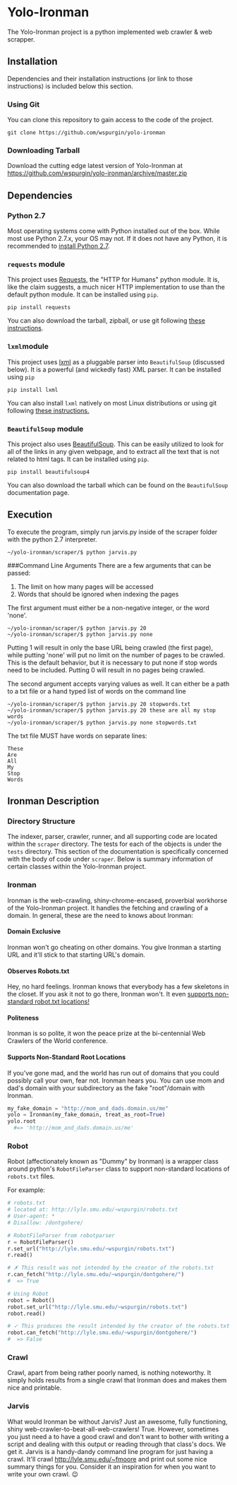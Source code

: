 Yolo-Ironman
============

The Yolo-Ironman project is a python implemented web crawler & web scrapper.
<!-- view this file on the web here:
https://github.com/wspurgin/yolo-ironman/blob/master/README.md -->

Installation
------------

Dependencies and their installation instructions (or link to those instructions)
is included below this section.

### Using Git

You can clone this repository to gain access to the code of the project.

```
git clone https://github.com/wspurgin/yolo-ironman
```

### Downloading Tarball

Download the cutting edge latest version of Yolo-Ironman at
https://github.com/wspurgin/yolo-ironman/archive/master.zip

Dependencies
------------

### Python 2.7

Most operating systems come with Python installed out of the box. While most use
Python 2.7.x, your OS may not. If it does not have any Python, it is recommended
to [install Python 2.7](https://www.python.org/download/releases/2.7/).

### `requests` module

This project uses [Requests](http://docs.python-requests.org/en/latest/),
the "HTTP for Humans" python module. It is, like the claim suggests, a much
nicer HTTP implementation to use than the default python module. It can be
installed using `pip`.

```
pip install requests
```

You can also download the tarball, zipball, or use git following [these
instructions](http://docs.python-requests.org/en/latest/user/install/).

### `lxml`module

This project uses [lxml](https://pypi.python.org/pypi/lxml/2.3) as a pluggable
parser into `BeautifulSoup` (discussed below). It is a powerful (and wickedly
fast) XML parser. It can be installed using `pip`

```
pip install lxml
```

You can also install `lxml` natively on most Linux distributions or using  git
following [these instructions.](http://lxml.de/installation.html)

### `BeautifulSoup` module

This project also uses [BeautifulSoup](http://www.crummy.com/software/BeautifulSoup/bs4/doc/). This can be easily utilized to look for
all of the links in any given webpage, and to extract all the text that is not
related to html tags. It can be installed using `pip`.

```
pip install beautifulsoup4
```

You can also download the tarball which can be found on the `BeautifulSoup`
documentation page.

Execution
---------

To execute the program, simply run jarvis.py inside of the scraper folder
with the python 2.7 interpreter.
```
~/yolo-ironman/scraper/$ python jarvis.py
```

###Command Line Arguments
There are a few arguments that can be passed:
1. The limit on how many pages will be accessed
2. Words that should be ignored when indexing the pages

The first argument must either be a non-negative integer, or the word 'none'.
```
~/yolo-ironman/scraper/$ python jarvis.py 20
~/yolo-ironman/scraper/$ python jarvis.py none
```

Putting 1 will result in only the base URL being crawled (the first page), while
putting 'none' will put no limit on the number of pages to be crawled. This is the
default behavior, but it is necessary to put none if stop words need to be
included. Putting 0 will result in no pages being crawled.

The second argument accepts varying values as well. It can either be a path to a txt
file or a hand typed list of words on the command line
```
~/yolo-ironman/scraper/$ python jarvis.py 20 stopwords.txt
~/yolo-ironman/scraper/$ python jarvis.py 20 these are all my stop words
~/yolo-ironman/scraper/$ python jarvis.py none stopwords.txt
```

The txt file MUST have words on separate lines:
```
These
Are
All
My
Stop
Words
```
Ironman Description
-------------------

### Directory Structure

The indexer, parser, crawler, runner, and all supporting code are located within
the `scraper` directory. The tests for each of the objects is under the `tests`
directory. This section of the documentation is specifically concerned with the
body of code under `scraper`. Below is summary information of certain classes
within the Yolo-Ironman project.

### Ironman

Ironman is the web-crawling, shiny-chrome-encased, proverbial workhorse of the
Yolo-Ironman project. It handles the fetching and crawling of a domain. In
general, these are the need to knows about Ironman:

#### Domain Exclusive

Ironman won't go cheating on other domains. You give Ironman a starting URL and
it'll stick to that starting URL's domain.

#### Observes Robots.txt

Hey, no hard feelings. Ironman knows that everybody has a few skeletons in the
closet. If you ask it not to go there, Ironman won't. It even <a
href="#user-content-robot">supports non-standard robot.txt locations!</a>

#### Politeness

Ironman is so polite, it won the peace prize at the bi-centennial Web Crawlers
of the World conference.

#### Supports Non-Standard Root Locations

If you've gone mad, and the world has run out of domains that you could possibly
call your own, fear not. Ironman hears you. You can use mom and dad's domain
with your subdirectory as the fake "root"/domain with Ironman.

```python
my_fake_domain = "http://mom_and_dads.domain.us/me"
yolo = Ironman(my_fake_domain, treat_as_root=True)
yolo.root
  #=> 'http://mom_and_dads.domain.us/me'
```

### 

### Robot

Robot (affectionately known as "Dummy" by Ironman) is a wrapper class around
python's `RobotFileParser` class to support non-standard locations of
`robots.txt` files.

For example:

```python
# robots.txt
# located at: http://lyle.smu.edu/~wspurgin/robots.txt
# User-agent: *
# Disallow: /dontgohere/

# RobotFileParser from robotparser
r = RobotFileParser()
r.set_url("http://lyle.smu.edu/~wspurgin/robots.txt")
r.read()

# ✗ This result was not intended by the creator of the robots.txt
r.can_fetch("http://lyle.smu.edu/~wspurgin/dontgohere/")
#  => True

# Using Robot
robot = Robot()
robot.set_url("http://lyle.smu.edu/~wspurgin/robots.txt")
robot.read()

# ✓ This produces the result intended by the creator of the robots.txt
robot.can_fetch("http://lyle.smu.edu/~wspurgin/dontgohere/")
#  => False
```

### Crawl

Crawl, apart from being rather poorly named, is nothing noteworthy. It simply
holds results from a single crawl that Ironman does and makes them nice and
printable.

### Jarvis

What would Ironman be without Jarvis? Just an awesome, fully functioning, shiny
web-crawler-to-beat-all-web-crawlers! True. However, sometimes you just need a
to have a good crawl and don't want to bother with writing a script and dealing
with this output or reading through that class's docs. We get it. Jarvis is a
handy-dandy command line program for just having a crawl. It'll crawl
http://lyle.smu.edu/~fmoore and print out some nice summary things for you.
Consider it an inspiration for when you want to write your own crawl. :wink:
